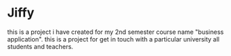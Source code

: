 # Jiffy
this is a project i have created for my 2nd semester course name "business application". this is a project for get in touch with a particular university all students and teachers. 
